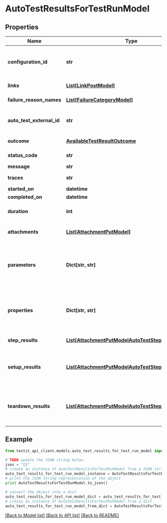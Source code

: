 # AutoTestResultsForTestRunModel


## Properties
Name | Type | Description | Notes
------------ | ------------- | ------------- | -------------
**configuration_id** | **str** | Specifies the GUID of the autotest configuration, which was specified when the test run was created. | 
**links** | [**List[LinkPostModel]**](LinkPostModel.md) | Specifies the links in the autotest. | [optional] 
**failure_reason_names** | [**List[FailureCategoryModel]**](FailureCategoryModel.md) | Specifies the cause of autotest failure. | [optional] 
**auto_test_external_id** | **str** | Specifies the external ID of the autotest, which was specified when the test run was created. | 
**outcome** | [**AvailableTestResultOutcome**](AvailableTestResultOutcome.md) | Specifies the result of the autotest execution. | [optional] 
**status_code** | **str** | Specifies the result of the autotest execution. | [optional] 
**message** | **str** | A comment for the result. | [optional] 
**traces** | **str** | An extended comment or a stack trace. | [optional] 
**started_on** | **datetime** | Test run start date. | [optional] 
**completed_on** | **datetime** | Test run end date. | [optional] 
**duration** | **int** | Expected or actual duration of the test run execution in milliseconds. | [optional] 
**attachments** | [**List[AttachmentPutModel]**](AttachmentPutModel.md) | Specifies an attachment GUID. Multiple values can be sent. | [optional] 
**parameters** | **Dict[str, str]** | \&quot;&lt;b&gt;parameter&lt;/b&gt;\&quot;: \&quot;&lt;b&gt;value&lt;/b&gt;\&quot; pair with arbitrary custom parameters. Multiple parameters can be sent. | [optional] 
**properties** | **Dict[str, str]** | \&quot;&lt;b&gt;property&lt;/b&gt;\&quot;: \&quot;&lt;b&gt;value&lt;/b&gt;\&quot; pair with arbitrary custom properties. Multiple properties can be sent. | [optional] 
**step_results** | [**List[AttachmentPutModelAutoTestStepResultsModel]**](AttachmentPutModelAutoTestStepResultsModel.md) | Specifies the results of individual steps. | [optional] 
**setup_results** | [**List[AttachmentPutModelAutoTestStepResultsModel]**](AttachmentPutModelAutoTestStepResultsModel.md) | Specifies the results of setup steps. For information on supported values, see the &#x60;stepResults&#x60; parameter above. | [optional] 
**teardown_results** | [**List[AttachmentPutModelAutoTestStepResultsModel]**](AttachmentPutModelAutoTestStepResultsModel.md) | Specifies the results of the teardown steps. For information on supported values, see the &#x60;stepResults&#x60; parameter above. | [optional] 

## Example

```python
from testit_api_client.models.auto_test_results_for_test_run_model import AutoTestResultsForTestRunModel

# TODO update the JSON string below
json = "{}"
# create an instance of AutoTestResultsForTestRunModel from a JSON string
auto_test_results_for_test_run_model_instance = AutoTestResultsForTestRunModel.from_json(json)
# print the JSON string representation of the object
print AutoTestResultsForTestRunModel.to_json()

# convert the object into a dict
auto_test_results_for_test_run_model_dict = auto_test_results_for_test_run_model_instance.to_dict()
# create an instance of AutoTestResultsForTestRunModel from a dict
auto_test_results_for_test_run_model_from_dict = AutoTestResultsForTestRunModel.from_dict(auto_test_results_for_test_run_model_dict)
```
[[Back to Model list]](../README.md#documentation-for-models) [[Back to API list]](../README.md#documentation-for-api-endpoints) [[Back to README]](../README.md)


